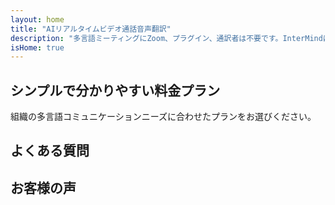 ```yaml
---
layout: home
title: "AIリアルタイムビデオ通話音声翻訳"
description: "多言語ミーティングにZoom、プラグイン、通訳者は不要です。InterMindはリアルタイムビデオ通話用のAI音声翻訳システムで、即座に話して翻訳できます。"
isHome: true
---
```


<!-- text="成長に集中 — 言語はInterMindにお任せください" -->
<!-- text="教室での学習には何年もかかりますが、InterMindは今日、すべての言語でリアルタイムの理解を実現します" -->
<!-- text="外国語を学ばずに即座に理解" -->
<!-- title="リアルタイム**通訳**ビデオミーティング" -->

<HeroSection
title="**音声**通訳付き**多言語**ビデオミーティング"
text="**言語の壁**が取引の損失、遅延、コストのかかるミスを引き起こす企業向け">

<AuthButton text="無料で試す" buttonClass="brand"/>
<!-- <ContactFormModalNav buttonText="デモを依頼"/>
<NavButton to="#pricing" buttonClass="alt" buttonLabel="料金" /> -->
</HeroSection>

<span id="1"></span>
<FeatureBlock :card="{
  title: '100以上の言語で即座に会話',
  details: 'InterMindは、すべての参加者が自然に、[リアルタイム](/product/how-it-works)で、字幕や遅延なしに母国語を話すことを可能にします。',
    items: [
      '✧ 自由に話す — 即座に理解される。',
      '✧ AI搭載の通訳が、トーン、意図、業界固有の用語を捉えます。',
      '⚡︎ 手動設定不要の双方向、継続的な**音声間通訳**。',
    ],
  link: './product/what-is-intermind',
  src: {
    light: '/1.png',
    dark: '/1.png',
  },
  inversion: false
}" />

<span id="2"></span>
<FeatureBlock :card="{
    title: '単なる会話ではなく、本格的なミーティング向けに設計',
    details: 'InterMindは、軽量なアドオンやプラグインではなく、プロフェッショナルグレードのビデオミーティングプラットフォームです。',
    items: [
      '✧ 1080p解像度、スマートノイズ抑制、集中音声ピックアップ。',
      '✧ スケジューリング、モデレーション、デモ、録画、完全なカレンダー統合 — すべて組み込み済みですぐに使用可能。ミーティングは最大24時間実施可能。',
      '⚡︎ ライブ文字起こし、参加者チャット、ミーティングを生産的に保つAIアシスタント。'
    ],
    link: '/product/how-it-works',
    src: {
      light: '/3l.png',
      dark: '/3d.png',
    },
    inversion: true
  }" />

<span id="3"></span>
<FeatureBlock :card="{
  title: 'ミーティング内の**インテリジェンス**',
  details: 'InterMindはすべての多言語通話を、明確で検索可能な知識に変換します。',
  items: [
    '⚡︎ 過去および現在のミーティングのあらゆるコンテンツを即座に検索。自然な質問で録画を確認することなく正確な回答を得られます。',
    '✧ どのミーティングのアクションアイテムも見逃しません。AIが会話から自動的にタスク、担当者、期限を抽出します。',
    '✧ AIミーティング要約が、手動でのメモ取りなしに、すべての言語で重要なポイントを即座に提供し、全員の認識を合わせます。',
  ],
  link: '/product/how-it-works#🧩-deep-memory-deep-understanding',
  src: {
    light: '/2l.png',
    dark: '/2d.png',
  },
  inversion: false
}" />

<span id="4"></span>
<FeatureBlock
  :card="{
    title: '設計段階からのセキュリティと機密性',
    details:
      'InterMindは信頼が重要な会話のために構築されています。最高クラスのサードパーティインフラストラクチャに依存していますが、[機密性は常にお客様の管理下](/product/privacy-architecture)にあります。',
    items: [
      '⚡︎ 地域ベースのプライバシー — データ処理場所を選択できます。すべての通訳、ストレージ、分析を、お客様のコンプライアンスゾーン（EU、US、アジアなど）に合わせたインフラストラクチャを通じてルーティングします。',
      '✧ デフォルトでプライベート — InterMind自体は、トレーニング、プロファイリング、サードパーティアクセスのためにコンテンツを**決して**保存または使用しません。',
      '✧ アーキテクチャによるコンプライアンス — GDPR、CCPA、UAE PDPLに対応し、エクスポートおよび削除権の完全なサポートを提供。'
    ],
    link: '/product/privacy-architecture',
    src: {
      light: '/4.png',
      dark: '/4.png',
    },
    inversion: true
  }"
/>

## シンプルで分かりやすい料金プラン

組織の多言語コミュニケーションニーズに合わせたプランをお選びください。

<PricingPlans :plans="[
  {
    title: '**ベーシック** &nbsp 1ユーザー',
    price: '**無料**',
    details: '25回の無料ミーティング',
    items: [
      '100名参加可能なビデオミーティング + ユーザーあたり30 GBの共有ストレージ [💬](#2)',
      '音声間通訳 [💬](#1)',
      'AIアシスタント [💬](#3)',
    ],
  },
  {
    title: '**プロ** &nbsp 1-99ユーザー',
    price: '**¥2,000** /月/ユーザー、年間契約',
    details: 'または月額¥1,399',
    items: [
      '150名参加可能なビデオミーティング + ユーザーあたり2 TBの共有ストレージ [💬](#2)',
      '音声間通訳 [💬](#1)',
      'AIアシスタント [💬](#3)',
    ],
  },
  {
    title: '**ビジネス** &nbsp 1–250ユーザー',
    price: '**カスタム** 大規模チーム向けプラン',
    details: 'スケーラビリティ、プライバシー、管理機能に最適化',
    items: [
      '500名参加可能なビデオミーティング + ユーザーあたり5 TBの共有ストレージ [💬](#2)',
      '音声間通訳 [💬](#1)',
      'AIアシスタント [💬](#3)',
      '地域ベースのプライバシー設定 [💬](#4)',
    ],
  }
]">
<AuthButton text="無料で試す" buttonClass="alt"/>
<AuthButton text="今すぐ購入" buttonClass="brand"/>
<ContactFormModalNav buttonText="営業に問い合わせる" buttonClass="alt"/>
</PricingPlans>

## よくある質問

<AccordionGroup :items="[
  {
    q: 'ライセンスユーザーと参加者の違いは何ですか？',
    a: 'ライセンスユーザーは、無料または有料のミーティングライセンスを持ち、プランで許可された定員に基づいて参加者とミーティングをスケジュールできます。参加者は、ミーティングライセンスを持つ人がスケジュールしたミーティングへの招待者です。参加者はミーティングに参加するためのアカウントやライセンスは必要なく、**無料で参加**できます。参加者はデスクトップ、モバイル、タブレットデバイスからミーティングに参加できます。'
  },
  {
      q: 'ミーティングに参加できる人数は何人ですか？',
      a: 'プランによって参加者数が異なります：Basicプランは最大100名、Proプランは最大150名、Businessプランはミーティングあたり最大500名まで参加できます。'
  },
  {
    q: '1つのInterMindライセンスは何人まで使用できますか？',
    a: 'ライセンスユーザーは無制限にミーティングを主催できます。ただし、複数のユーザーが同時に別々のミーティングをスケジュールする必要がある場合は、ユーザーごとに追加のミーティングライセンスが必要です。'
  },
  {
      q: '音声通訳はすべてのプランで利用できますか？',
      a: 'はい、リアルタイムの音声通訳は無料のBasicプランを含むすべてのプランで利用できます。ただし、Basicプランは合計25回のミーティングに制限されています。ProプランとBusinessプランでは、参加者数の上限が増加し、追加機能付きで無制限のミーティングが可能です。'
  }
]" />

## お客様の声

<AutoScrollTestimonials testimonialsUrl="/testimonials.json"/>
